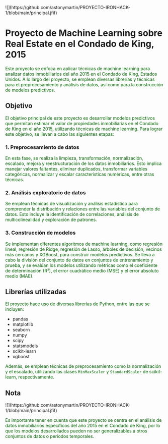 
<!DOCTYPE html>
<html lang="en">
<head>
<meta charset="UTF-8">
<meta name="viewport" content="width=device-width, initial-scale=1.0">
![](https://github.com/astonymartin/PROYECTO-IRONHACK-1/blob/main/principal.jfif)

</head>
<body>
<h1><strong>Proyecto de Machine Learning sobre Real Estate en el Condado de King, 2015</strong></h1>
<p style="color: darkgreen;">Este proyecto se enfoca en aplicar técnicas de machine learning para analizar datos inmobiliarios del año 2015 en el Condado de King, Estados Unidos. A lo largo del proyecto, se emplean diversas librerías y técnicas para el preprocesamiento y análisis de datos, así como para la construcción de modelos predictivos.</p>
<h2><strong>Objetivo</strong></h2>
<p style="color: darkgreen;">El objetivo principal de este proyecto es desarrollar modelos predictivos que permitan estimar el valor de propiedades inmobiliarias en el Condado de King en el año 2015, utilizando técnicas de machine learning. Para lograr este objetivo, se llevan a cabo las siguientes etapas:</p>
<h3><strong>1. Preprocesamiento de datos</strong></h3>
<p style="color: darkgreen;">En esta fase, se realiza la limpieza, transformación, normalización, escalado, mejora y reestructuración de los datos inmobiliarios. Esto implica manejar valores faltantes, eliminar duplicados, transformar variables categóricas, normalizar y escalar características numéricas, entre otras técnicas.</p>
<h3><strong>2. Análisis exploratorio de datos</strong></h3>
<p style="color: darkgreen;">Se emplean técnicas de visualización y análisis estadístico para comprender la distribución y relaciones entre las variables del conjunto de datos. Esto incluye la identificación de correlaciones, análisis de multicolinealidad y exploración de patrones.</p>
<h3><strong>3. Construcción de modelos</strong></h3>
<p style="color: darkgreen;">Se implementan diferentes algoritmos de machine learning, como regresión lineal, regresión de Ridge, regresión de Lasso, árboles de decisión, vecinos más cercanos y XGBoost, para construir modelos predictivos. Se lleva a cabo la división del conjunto de datos en conjuntos de entrenamiento y prueba, y se evalúan los modelos utilizando métricas como el coeficiente de determinación (R²), el error cuadrático medio (MSE) y el error absoluto medio (MAE).</p>
<h2><strong>Librerías utilizadas</strong></h2>
<p style="color: darkgreen;">El proyecto hace uso de diversas librerías de Python, entre las que se incluyen:</p>
<ul>
  <li>pandas</li>
  <li>matplotlib</li>
  <li>seaborn</li>
  <li>numpy</li>
  <li>scipy</li>
  <li>statsmodels</li>
  <li>scikit-learn</li>
  <li>xgboost</li>
</ul>
<p style="color: darkgreen;">Además, se emplean técnicas de preprocesamiento como la normalización y el escalado, utilizando las clases <code>MinMaxScaler</code> y <code>StandardScaler</code> de scikit-learn, respectivamente.</p>
<h2><strong>Nota</strong></h2>
  ![](https://github.com/astonymartin/PROYECTO-IRONHACK-1/blob/main/principal.jfif)
<p style="color: darkgreen;">Es importante tener en cuenta que este proyecto se centra en el análisis de datos inmobiliarios específicos del año 2015 en el Condado de King, por lo que los modelos desarrollados pueden no ser generalizables a otros conjuntos de datos o períodos temporales.</p>
</body>
</html>
